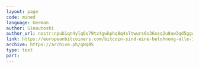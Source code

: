 ```yaml
---
layout: page
code: mined
language: German
author: Sinautoshi
author_url: nostr:npub1qn4ylq6s79tz4gwkphq8q4sltwurs6s36xsq2u8aw3qd5ggwzufsw3s3yz
link: https://europeanbitcoiners.com/bitcoin-sind-eine-belohnung-alle-10-minuten/
archive: https://archive.ph/gHq0S
type: text
part: 
---
```

